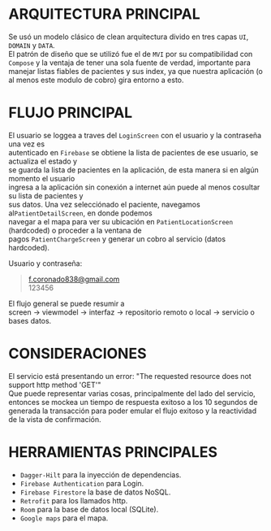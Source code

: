 # ARQUITECTURA PRINCIPAL

Se usó un modelo clásico de clean arquitectura divido en tres capas `UI`, `DOMAIN` y `DATA`.  
El patrón de diseño que se utilizó fue el de `MVI` por su compatibilidad con `Compose` y la ventaja  de  tener una sola fuente de verdad, importante para manejar listas fiables de pacientes y sus index,  ya que nuestra aplicación (o al menos este modulo de cobro) gira entorno a esto.


# FLUJO PRINCIPAL

El usuario se loggea a traves del `LoginScreen` con el usuario y la contraseña una vez es  
autenticado en `Firebase` se obtiene la lista de pacientes de ese usuario, se actualiza el estado y  
se guarda la lista de pacientes en la aplicación, de esta manera si en algún momento el usuario  
ingresa a la aplicación sin conexión a internet aún puede al menos cosultar su lista de pacientes y  
sus datos. Una vez selecciónado el paciente, navegamos al`PatientDetailScreen`, en donde podemos  
navegar a el mapa para ver su ubicación en `PatientLocationScreen` (hardcoded) o proceder a la ventana de  
pagos `PatientChargeScreen` y generar un cobro al servicio (datos hardcoded).

Usuario y contraseña:
> f.coronado838@gmail.com  
> 123456

El flujo general se puede resumir a  
screen -> viewmodel -> interfaz -> repositorio remoto o local -> servicio o bases datos.


# CONSIDERACIONES

El servicio está presentando un error:
"The requested resource does not support http method 'GET'"  
Que puede representar varias cosas, principalmente del lado del servicio, entonces se mockea un  tiempo de respuesta exitoso a los 10 segundos de generada la transacción para poder emular el flujo  exitoso y la reactividad de la vista de confirmación.


# HERRAMIENTAS PRINCIPALES

- `Dagger-Hilt` para la inyección de dependencias.
- `Firebase Authentication` para Login.
- `Firebase Firestore` la base de datos NoSQL.
- `Retrofit` para los llamados http.
- `Room` para la base de datos local (SQLite).
- `Google maps` para el mapa.
